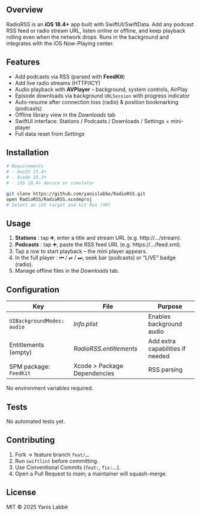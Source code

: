 ## Overview
RadioRSS is an **iOS 18.4+** app built with SwiftUI/SwiftData. Add any podcast RSS feed or radio stream URL, listen online or offline, and keep playback rolling even when the network drops. Runs in the background and integrates with the iOS Now-Playing center.

## Features
* Add podcasts via RSS (parsed with **FeedKit**)
* Add live radio streams (HTTP/ICY)
* Audio playback with **AVPlayer** – background, system controls, AirPlay
* Episode downloads via background `URLSession` with progress indicator
* Auto-resume after connection loss (radio) & position bookmarking (podcasts)
* Offline library view in the *Downloads* tab
* SwiftUI interface: Stations / Podcasts / Downloads / Settings + mini-player
* Full data reset from *Settings*

## Installation
~~~bash
# Requirements
# - macOS 15.4+
# - Xcode 16.3+
# - iOS 18.4+ device or simulator

git clone https://github.com/yanislabbe/RadioRSS.git
open RadioRSS/RadioRSS.xcodeproj
# Select an iOS target and hit Run (⌘R)
~~~

## Usage
1. **Stations** : tap ➕, enter a title and stream URL (e.g. http://…/stream).  
2. **Podcasts** : tap ➕, paste the RSS feed URL (e.g. https://…/feed.xml).  
3. Tap a row to start playback – the mini player appears.  
4. In the full player : ⏮ / ⏯ / ⏭, seek bar (podcasts) or “LIVE” badge (radio).  
5. Manage offline files in the *Downloads* tab.

## Configuration
| Key                           | File                     | Purpose                               |
|-------------------------------|--------------------------|---------------------------------------|
| `UIBackgroundModes: audio`    | *Info.plist*             | Enables background audio              |
| Entitlements (empty)          | *RadioRSS.entitlements*  | Add extra capabilities if needed      |
| SPM package: `FeedKit`        | Xcode > Package Dependencies | RSS parsing                        |

No environment variables required.

## Tests
No automated tests yet.  

## Contributing
1. Fork → feature branch `feat/…`.  
2. Run `swiftlint` before committing.  
3. Use Conventional Commits (`feat:`, `fix:`…).  
4. Open a Pull Request to *main*; a maintainer will squash-merge.

## License
MIT © 2025 Yanis Labbé
